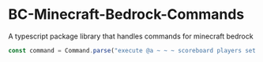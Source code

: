 # BC-Minecraft-Bedrock-Commands

A typescript package library that handles commands for minecraft bedrock

```ts
const command = Command.parse("execute @a ~ ~ ~ scoreboard players set @e[type=minecraft:sheep,r=3] range 1");
```
